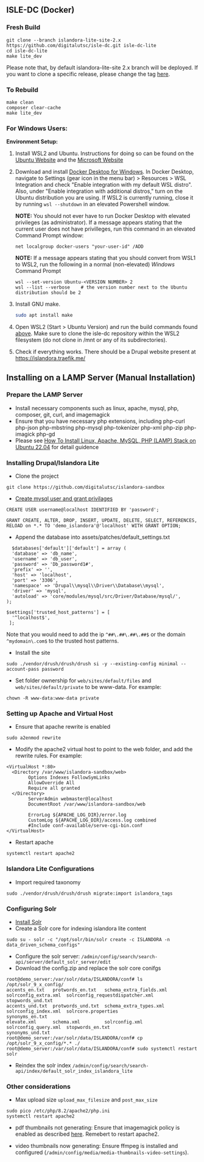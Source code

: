 ## ISLE-DC (Docker)
### Fresh Build
```
git clone --branch islandora-lite-site-2.x https://github.com/digitalutsc/isle-dc.git isle-dc-lite
cd isle-dc-lite
make lite_dev
```

Please note that, by default islandora-lite-site 2.x branch will be deployed.  If you want to clone a specific release, please change the tag [here](https://github.com/digitalutsc/isle-dc/blob/islandora-lite-site-2.x/custom.Makefile#L39).

### To Rebuild
```
make clean
composer clear-cache 
make lite_dev
```

### For Windows Users:

__Environment Setup:__

1. Install WSL2 and Ubuntu. Instructions for doing so can be found on the [Ubuntu Website](https://ubuntu.com/tutorials/install-ubuntu-on-wsl2-on-windows-11-with-gui-support#1-overview) and the [Microsoft Website](https://learn.microsoft.com/en-us/windows/wsl/install)

1. Download and install [Docker Desktop for Windows](https://docs.docker.com/desktop/install/windows-install/). In Docker Desktop, navigate to Settings (gear icon in the menu bar) > Resources > WSL Integration and check "Enable integration with my default WSL distro". Also, under "Enable integration with additional distros," turn on the Ubuntu distribution you are using. If WSL2 is currently running, close it by running `wsl --shutdown` in an elevated Powershell window. 
    
    **NOTE:** You should not ever have to run Docker Desktop with elevated privileges (as administrator). If a message appears stating that the current user does not have privilleges, run this command in an elevated Command Prompt window: 
    ```
    net localgroup docker-users "your-user-id" /ADD
    ```

    **NOTE:** If a message appears stating that you should convert from WSL1 to WSL2, run the following in a normal (non-elevated) *Windows* Command Prompt
    ```
    wsl --set-version Ubuntu-<VERSION NUMBER> 2
    wsl --list --verbose    # the version number next to the Ubuntu distribution should be 2
    ```

1. Install GNU make.
    ```bash
    sudo apt install make
    ```

1. Open WSL2 (Start > Ubuntu Version) and run the build commands found [above](#isle-dc-docker). Make sure to clone the isle-dc repository within the WSL2 filesystem (do not clone in /mnt or any of its subdirectories). 

1. Check if everything works. There should be a Drupal website present at https://islandora.traefik.me/

## Installing on a LAMP Server (Manual Installation)
### Prepare the LAMP Server
* Install necessary components such as linux, apache, mysql, php, composer, git,  curl, and imagemagick
* Ensure that you have necessary php extensions, including php-curl php-json php-mbstring php-mysql php-tokenizer php-xml php-zip php-imagick php-gd 
* Please see [How To Install Linux, Apache, MySQL, PHP (LAMP) Stack on Ubuntu 22.04](https://www.digitalocean.com/community/tutorials/how-to-install-linux-apache-mysql-php-lamp-stack-on-ubuntu-22-04) for detail guidence

### Installing Drupal/Islandora Lite

* Clone the project
```
git clone https://github.com/digitalutsc/islandora-sandbox
```

* [Create mysql user and grant privilages](https://www.drupal.org/docs/getting-started/installing-drupal/create-a-database)
```
CREATE USER username@localhost IDENTIFIED BY 'password';
```
```
GRANT CREATE, ALTER, DROP, INSERT, UPDATE, DELETE, SELECT, REFERENCES, RELOAD on *.* TO 'demo_islandora'@'localhost' WITH GRANT OPTION;
```
 
* Append the database into assets/patches/default_settings.txt

```
  $databases['default']['default'] = array (
  'database' => 'db_name',
  'username' => 'db_user',
  'password' => 'Db_password1#',
  'prefix' => '',
  'host' => 'localhost',
  'port' => '3306',
  'namespace' => 'Drupal\\mysql\\Driver\\Database\\mysql',
  'driver' => 'mysql',
  'autoload' => 'core/modules/mysql/src/Driver/Database/mysql/',
);

$settings['trusted_host_patterns'] = [
  '^localhost$',
 ];

```

Note that you would need to add the ip `^##\.##\.##\.##$` or the domain `^mydomain\.com$` to the trusted host patterns.

* Install the site
```
sudo ./vendor/drush/drush/drush si -y --existing-config minimal --account-pass password
```

* Set folder ownership for `web/sites/default/files` and `web/sites/default/private` to be www-data. For example:
```
chown -R www-data:www-data private
```

### Setting up Apache and Virtual Host

* Ensure that apache rewrite is enabled
```
sudo a2enmod rewrite
```

* Modify the apache2 virtual host to point to the web folder, and add the rewrite rules.  For example:

```
<VirtualHost *:80>
  <Directory /var/www/islandora-sandbox/web>
        Options Indexes FollowSymLinks
        AllowOverride All
        Require all granted
  </Directory>
        ServerAdmin webmaster@localhost
        DocumentRoot /var/www/islandora-sandbox/web

        ErrorLog ${APACHE_LOG_DIR}/error.log
        CustomLog ${APACHE_LOG_DIR}/access.log combined
        #Include conf-available/serve-cgi-bin.conf
</VirtualHost>

```

* Restart apache
```
systemctl restart apache2
```

### Islandora Lite Configurations

* Import required taxonomy
```
sudo ./vendor/drush/drush/drush migrate:import islandora_tags
```

### Configuring Solr
* [Install Solr](https://tecadmin.net/how-to-install-apache-solr-on-ubuntu-22-04/)
* Create a Solr core for indexing islandora lite content
```
sudo su - solr -c "/opt/solr/bin/solr create -c ISLANDORA -n data_driven_schema_configs"
```
* Configure the solr server: `/admin/config/search/search-api/server/default_solr_server/edit`
* Download the config.zip and replace the solr core conifgs

```
root@demo_server:/var/solr/data/ISLANDORA/conf# ls /opt/solr_9_x_config/
accents_en.txt   protwords_en.txt   schema_extra_fields.xml  solrconfig_extra.xml  solrconfig_requestdispatcher.xml  stopwords_und.txt
accents_und.txt  protwords_und.txt  schema_extra_types.xml   solrconfig_index.xml  solrcore.properties               synonyms_en.txt
elevate.xml      schema.xml         solrconfig.xml           solrconfig_query.xml  stopwords_en.txt                  synonyms_und.txt
root@demo_server:/var/solr/data/ISLANDORA/conf# cp /opt/solr_9_x_config/*.* ./
root@demo_server:/var/solr/data/ISLANDORA/conf# sudo systemctl restart solr
```
* Reindex the solr index `/admin/config/search/search-api/index/default_solr_index_islandora_lite`

### Other considerations
* Max upload size `upload_max_filesize` and `post_max_size`
```
sudo pico /etc/php/8.2/apache2/php.ini
systemctl restart apache2
```

* pdf thumbnails not generating: Ensure that imagemagick policy is enabled as described [here](https://stackoverflow.com/questions/52998331/imagemagick-security-policy-pdf-blocking-conversion).  Remebert to restart apache2.

* video thumbnails now generating: Ensure ffmpeg is installed and configured (`/admin/config/media/media-thumbnails-video-settings`).
